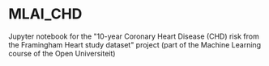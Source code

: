 # MLAI_CHD
Jupyter notebook for the "10-year Coronary Heart Disease (CHD) risk from the Framingham Heart study dataset" project (part of the Machine Learning course of the Open Universiteit)
